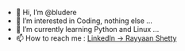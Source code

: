 - 👋 Hi, I’m @bludere
- 👀 I’m interested in Coding, nothing else ...
- 🌱 I’m currently learning Python and Linux ...
- 📫 How to reach me : [LinkedIn → Rayyaan Shetty](https://www.linkedin.com/in/rayyaan-shetty-443430245/)
